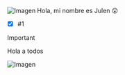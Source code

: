 
![Imagen]() Hola, mi nombre es Julen 😲


- [x] #1

> [!IMPORTANT]
> Hola a todos

![Imagen](https://github.com/jagufer/jagufer/assets/170084256/3a958a50-2cbb-44ef-bcc2-c7717951a6c9)

